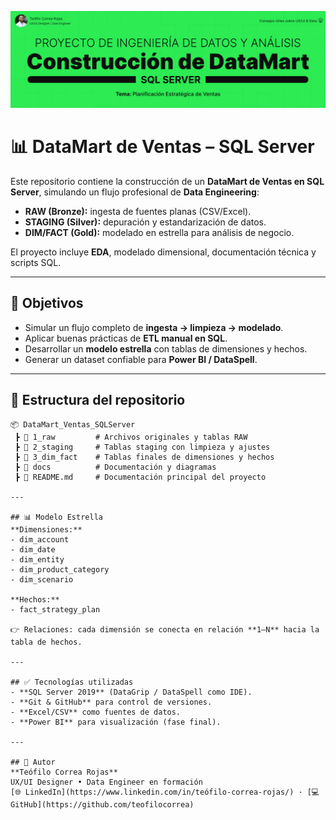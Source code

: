 ![Portada del Proyecto](notebook/assets/banner_datamark_teofiocorrea.png)

# 📊 DataMart de Ventas – SQL Server

Este repositorio contiene la construcción de un **DataMart de Ventas en SQL Server**, simulando un flujo profesional de **Data Engineering**:  

- **RAW (Bronze):** ingesta de fuentes planas (CSV/Excel).  
- **STAGING (Silver):** depuración y estandarización de datos.  
- **DIM/FACT (Gold):** modelado en estrella para análisis de negocio.  

El proyecto incluye **EDA**, modelado dimensional, documentación técnica y scripts SQL.  

---

## 🎯 Objetivos
- Simular un flujo completo de **ingesta → limpieza → modelado**.  
- Aplicar buenas prácticas de **ETL manual en SQL**.  
- Desarrollar un **modelo estrella** con tablas de dimensiones y hechos.  
- Generar un dataset confiable para **Power BI / DataSpell**.  

---

## 📂 Estructura del repositorio
```plaintext
📦 DataMart_Ventas_SQLServer
 ┣ 📂 1_raw         # Archivos originales y tablas RAW
 ┣ 📂 2_staging     # Tablas staging con limpieza y ajustes
 ┣ 📂 3_dim_fact    # Tablas finales de dimensiones y hechos
 ┣ 📂 docs          # Documentación y diagramas
 ┣ 📜 README.md     # Documentación principal del proyecto

---

## 📊 Modelo Estrella
**Dimensiones:**
- dim_account  
- dim_date  
- dim_entity  
- dim_product_category  
- dim_scenario  

**Hechos:**
- fact_strategy_plan  

👉 Relaciones: cada dimensión se conecta en relación **1–N** hacia la tabla de hechos.

---

## ✅ Tecnologías utilizadas
- **SQL Server 2019** (DataGrip / DataSpell como IDE).  
- **Git & GitHub** para control de versiones.  
- **Excel/CSV** como fuentes de datos.  
- **Power BI** para visualización (fase final).  

---

## 👤 Autor
**Teófilo Correa Rojas**  
UX/UI Designer • Data Engineer en formación  
[🌐 LinkedIn](https://www.linkedin.com/in/teófilo-correa-rojas/) · [💻 GitHub](https://github.com/teofilocorrea)